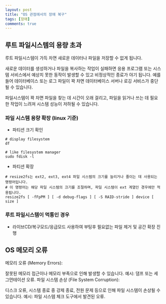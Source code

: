 ```yaml
---
layout: post
title: "OS 관점에서의 장애 복구"
tags: [장애]
comments: true
---
```


## 루트 파일시스템의 용량 초과
루트 파일시스템이 가득 차면 새로운 데이터나 파일을 저장할 수 없게 됩니다.

새로운 데이터를 생성하거나 파일을 복사하는 작업이 실패하면 응용 프로그램 또는 시스템 서비스에서 예상치 못한 동작이 발생할 수 있고 비정상적인 종료가 야기 됩니다. 예를 들어 데이터베이스 또는 로그 파일이 꽉 차면 데이터베이스 서버나 로깅 서비스가 중단될 수 있습니다.

파일시스템이 꽉 차면 파일을 찾는 데 시간이 오래 걸리고, 파일을 읽거나 쓰는 데 필요한 작업이 느려져 시스템 성능이 저하될 수 있습니다.

### 파일 시스템 용량 확장 (linux 기준)
- 파티션 크기 확인
```
# display filesystem
df

# like filesystem manager
sudo fdisk -l
```

- 파티션 확장
```
# resize2fs는 ext2, ext3, ext4 파일 시스템의 크기를 늘리거나 줄이는 데 사용되는 명령어입니다. 
# 이 명령어는 해당 파일 시스템의 크기를 조절하며, 파일 시스템이 ext 계열인 경우에만 적용됩니다.
resize2fs [ -fFpPM ] [ -d debug-flags ] [ -S RAID-stride ] device [ size ]
```

### 루트 파일시스템이 먹통인 경우
- 라이브CD/복구모드/응급모드 사용하여 부팅후 필요없는 파일 제거 및 공간 확장 진행


## OS 메모리 오류
메모리 오류 (Memory Errors):

잘못된 메모리 접근이나 메모리 부족으로 인해 발생할 수 있습니다.
예시: 댐프 또는 세그먼테이션 오류.
파일 시스템 손상 (File System Corruption):

디스크 오류, 시스템 종료 중 강제 종료, 전원 문제 등으로 인해 파일 시스템이 손상될 수 있습니다.
예시: 파일 시스템 체크 도구에서 발견된 오류.
